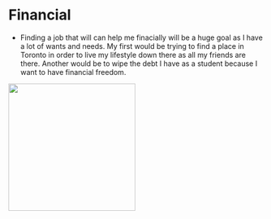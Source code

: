 # Financial

- Finding a job that will can help me finacially will be a huge goal as I have a lot of wants and needs. My first would be trying to find a place in Toronto in order to live my lifestyle down there as all my friends are there. Another would be to wipe the debt I have as a student because I want to have financial freedom.

<img src="https://www.ctvnews.ca/polopoly_fs/1.6360800.1681848524!/httpImage/image.jpg_gen/derivatives/landscape_960/image.jpg" height="250px">